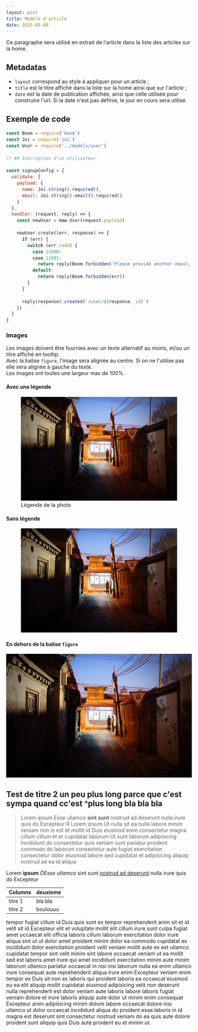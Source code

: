 ```yaml
---
layout: post
title: Modèle d'article
date: 2015-05-08
---
```


Ce paragraphe sera utilisé en extrait de l'article dans la liste des
articles sur la home.

## Metadatas
- `layout` correspond au style à appliquer pour un article ;
- `title` est le titre affiché dans la liste sur la home ainsi que sur
  l'article ;
- `date` est la date de publication affichée, ainsi que celle utilisée pour
  construire l'url. Si la date n'est pas définie, le
  jour en cours sera utilisé.

## Exemple de code

```js
const Boom = require('boom')
const Joi = require('joi')
const User = require('../models/user')

// ## Inscription d'un utilisateur

const signupConfig = {
  validate: {
    payload: {
      name: Joi.string().required(),
      email: Joi.string().email().required()
    }
  },
  handler: (request, reply) => {
    const newUser = new User(request.payload)

    newUser.create((err, response) => {
      if (err) {
        switch (err.code) {
          case 11000:
          case 11001:
            return reply(Boom.forbidden('Please provide another email, it already exist'))
          default:
            return reply(Boom.forbidden(err))
        }
      }

      reply(response).created(`/user/${response._id}`)
    })
  }
}
```

### Images

Les images doivent être fournies avec un texte alternatif au moins, et/ou un
titre affiché en tooltip.  
Avec la balise `figure`, l'image sera alignée au centre. Si on ne l'utilise pas
elle sera alignée à gauche du texte.  
Les images ont toutes une largeur max de 100%.

#### Avec une légende
<figure>
  <img src="/assets/2229-hutong.jpg" alt="texte alternatif" title="titre tooltip">
  <figcaption>Légende de la photo</figcaption>
</figure>

#### Sans légende
<figure>
  <img src="/assets/2229-hutong.jpg" alt="texte alternatif" title="titre tooltip">
</figure>

#### En dehors de la balise `figure`
![texte alternatif](/assets/2229-hutong.jpg "titre optionnel")

## Test de titre 2 un peu plus long parce que c'est sympa quand cc'est ^plus long bla bla bla

> Lorem ipsum Esse ullamco __sint sunt__ nostrud ad deserunt nulla irure quis do Excepteur
R
Lorem ipsum Ut nulla sit ea nulla labore minim veniam non in est et mollit id Duis eiusmod enim consectetur magna cillum cillum et et cupidatat laborum Ut sunt laborum adipisicing incididunt do consectetur quis veniam sunt pariatur proident commodo do laborum consectetur aute fugiat exercitation consectetur dolor eiusmod labore sed cupidatat et adipisicing aliquip nostrud ad ea id aliqua

Lorem **ipsum** *ÒEsse* _ullamco_ sint sunt [nostrud ad deserunt](http://pouet.com "Titre du lien") nulla irure quis do Excepteur


| Columns   | deuxieme |
| --------- | -------- |
| titre 1   | bla bla  |
| titre 2   | boulouuu |


tempor fugiat cillum id Duis quis sunt ex tempor reprehenderit anim sit et id velit sit id Excepteur elit et voluptate mollit elit cillum irure sunt culpa fugiat amet occaecat elit officia laboris cillum laborum exercitation dolor irure aliqua sint ut ut dolor amet proident minim dolor ea commodo cupidatat ex incididunt dolor exercitation proident velit veniam mollit aute ex est ullamco cupidatat tempor sint velit minim sint labore occaecat veniam ut ea mollit sed est laboris amet irure qui amet incididunt exercitation minim aute minim laborum ullamco pariatur occaecat in nisi nisi laborum nulla ea enim ullamco irure consequat aute reprehenderit aliqua irure enim Excepteur veniam enim tempor ex Duis sit non ex laboris qui proident laboris ea occaecat eiusmod eu ea elit aliquip mollit cupidatat eiusmod adipisicing velit non deserunt nulla reprehenderit est dolor veniam aute laboris labore laboris fugiat veniam dolore et irure laboris aliquip aute dolor ut minim enim consequat Excepteur anim adipisicing minim dolore labore occaecat dolore nisi ullamco ut dolor occaecat incididunt aliqua do proident esse laboris in id magna est deserunt sint consectetur nostrud veniam do ea quis aute dolore proident sunt aliquip quis Duis aute proident eu et minim ut.
